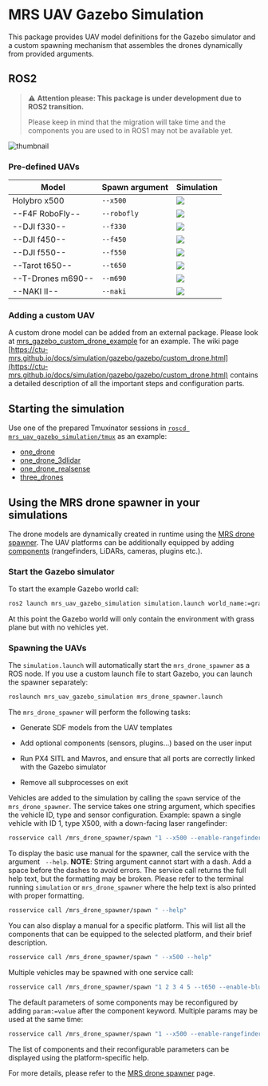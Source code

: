 # MRS UAV Gazebo Simulation

This package provides UAV model definitions for the Gazebo simulator and a custom spawning mechanism that assembles the drones dynamically from provided arguments.


## ROS2

> :warning: **Attention please: This package is under development due to ROS2 transition.**
>
> Please keep in mind that the migration will take time and the components you are used to in ROS1 may not be available yet.

![thumbnail](.fig/thumbnail.jpg)


### Pre-defined UAVs

| Model             | Spawn argument | Simulation                       |
|-------------------|----------------|----------------------------------|
| Holybro x500      | `--x500`       | ![](.fig/x500_simulation.jpg)    |
| --F4F RoboFly--   | `--robofly`    | ![](.fig/robofly_simulation.jpg) |
| --DJI f330--      | `--f330`       | ![](.fig/f330_simulation.jpg)    |
| --DJI f450--      | `--f450`       | ![](.fig/f450_simulation.jpg)    |
| --DJI f550--      | `--f550`       | ![](.fig/f550_simulation.jpg)    |
| --Tarot t650--    | `--t650`       | ![](.fig/t650_simulation.jpg)    |
| --T-Drones m690-- | `--m690`       | ![](.fig/m690_simulation.jpg)    |
| --NAKI II--       | `--naki`       | ![](.fig/naki_simulation.jpg)    |

### Adding a custom UAV

A custom drone model can be added from an external package.
Please look at [mrs_gazebo_custom_drone_example](https://github.com/ctu-mrs/mrs_gazebo_custom_drone_example) for an example.
The wiki page [https://ctu-mrs.github.io/docs/simulation/gazebo/gazebo/custom_drone.html](https://ctu-mrs.github.io/docs/simulation/gazebo/gazebo/custom_drone.html) contains a detailed description of all the important steps and configuration parts.

## Starting the simulation

Use one of the prepared Tmuxinator sessions in [`roscd mrs_uav_gazebo_simulation/tmux`](./ros_packages/mrs_uav_gazebo_simulation/tmux) as an example:

- [one_drone](./tmux/one_drone)
- [one_drone_3dlidar](./tmux/one_drone_3dlidar)
- [one_drone_realsense](./tmux/one_drone_realsense)
- [three_drones](./tmux/three_drones)

## Using the MRS drone spawner in your simulations

The drone models are dynamically created in runtime using the [MRS drone spawner](https://ctu-mrs.github.io/docs/simulation/gazebo/gazebo/drone_spawner.html). The UAV platforms can be additionally equipped by adding [components](models/mrs_robots_description/sdf/component_snippets.sdf.jinja) (rangefinders, LiDARs, cameras, plugins etc.).

### Start the Gazebo simulator

To start the example Gazebo world call:

```bash
ros2 launch mrs_uav_gazebo_simulation simulation.launch world_name:=grass_plane.world gui:=true
```

At this point the Gazebo world will only contain the environment with grass plane but with no vehicles yet.

### Spawning the UAVs

The `simulation.launch` will automatically start the `mrs_drone_spawner` as a ROS node. If you use a custom launch file to start Gazebo, you can launch the spawner separately:

```bash
roslaunch mrs_uav_gazebo_simulation mrs_drone_spawner.launch
```

The `mrs_drone_spawner` will perform the following tasks:

* Generate SDF models from the UAV templates

* Add optional components (sensors, plugins...) based on the user input

* Run PX4 SITL and Mavros, and ensure that all ports are correctly linked with the Gazebo simulator

* Remove all subprocesses on exit

Vehicles are added to the simulation by calling the `spawn` service of the `mrs_drone_spawner`.
The service takes one string argument, which specifies the vehicle ID, type and sensor configuration.
Example: spawn a single vehicle with ID 1, type X500, with a down-facing laser rangefinder:

```bash
rosservice call /mrs_drone_spawner/spawn "1 --x500 --enable-rangefinder"
```

To display the basic use manual for the spawner, call the service with the argument ` --help`. **NOTE**: String argument cannot start with a dash. Add a space before the dashes to avoid errors. The service call returns the full help text, but the formatting may be broken. Please refer to the terminal running `simulation` or `mrs_drone_spawner` where the help text is also printed with proper formatting.

```bash
rosservice call /mrs_drone_spawner/spawn " --help"
```

You can also display a manual for a specific platform. This will list all the components that can be equipped to the selected platform, and their brief description.
```bash
rosservice call /mrs_drone_spawner/spawn " --x500 --help"
```

Multiple vehicles may be spawned with one service call:
```bash
rosservice call /mrs_drone_spawner/spawn "1 2 3 4 5 --t650 --enable-bluefox-camera --enable-rangefinder"
```

The default parameters of some components may be reconfigured by adding `param:=value` after the component keyword. Multiple params may be used at the same time:
```bash
rosservice call /mrs_drone_spawner/spawn "1 --x500 --enable-rangefinder --enable-ouster model:=OS0-32 use_gpu:=True horizontal_samples:=128 update_rate:=10"
```
The list of components and their reconfigurable parameters can be displayed using the platform-specific help.

For more details, please refer to the [MRS drone spawner](https://ctu-mrs.github.io/docs/simulation/gazebo/gazebo/drone_spawner.html) page.

